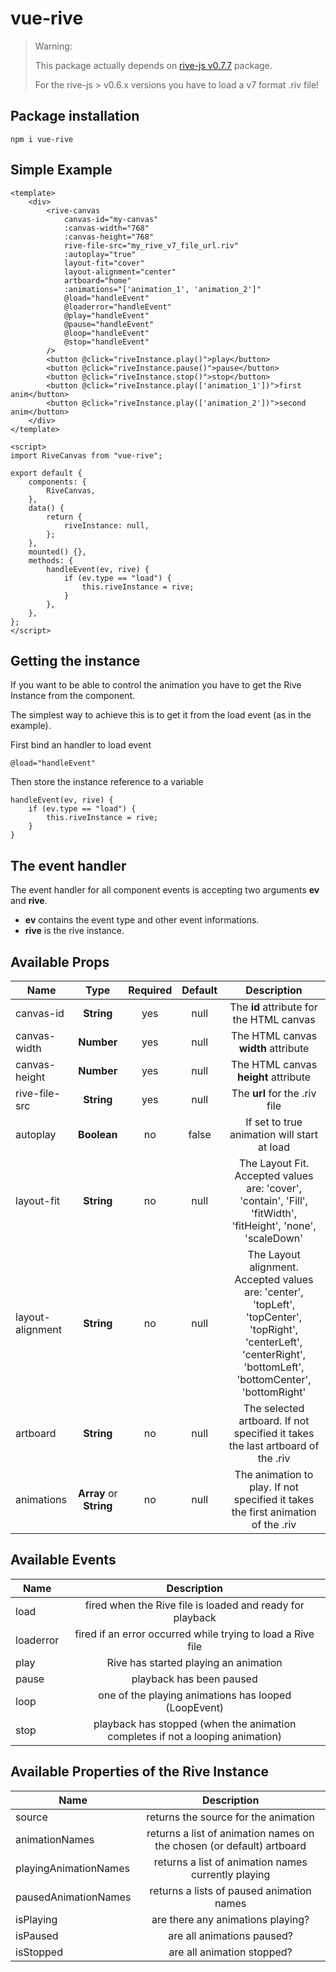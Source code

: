 # vue-rive

> Warning: 
>
> This package actually depends on [rive-js v0.7.7](https://www.npmjs.com/package/rive-js/v/0.7.7) package.
>
> For the rive-js > v0.6.x versions you have to load a v7 format .riv file!

## Package installation

```
npm i vue-rive
```

## Simple Example

```
<template>
    <div>
        <rive-canvas
            canvas-id="my-canvas"
            :canvas-width="768"
            :canvas-height="768"
            rive-file-src="my_rive_v7_file_url.riv"
            :autoplay="true"
            layout-fit="cover"
            layout-alignment="center"
            artboard="home"
            :animations="['animation_1', 'animation_2']"
            @load="handleEvent"
            @loaderror="handleEvent"
            @play="handleEvent"
            @pause="handleEvent"
            @loop="handleEvent"
            @stop="handleEvent"
        />
        <button @click="riveInstance.play()">play</button>
        <button @click="riveInstance.pause()">pause</button>
        <button @click="riveInstance.stop()">stop</button>
        <button @click="riveInstance.play(['animation_1'])">first anim</button>
        <button @click="riveInstance.play(['animation_2'])">second anim</button>
    </div>
</template>

<script>
import RiveCanvas from "vue-rive";

export default {
    components: {
        RiveCanvas,
    },
    data() {
        return {
            riveInstance: null,
        };
    },
    mounted() {},
    methods: {
        handleEvent(ev, rive) {
            if (ev.type == "load") {
                this.riveInstance = rive;
            }
        },
    },
};
</script>

```

## Getting the instance
If you want to be able to control the animation you have to get the Rive Instance from the component.

The simplest way to achieve this is to get it from the load event (as in the example).

First bind an handler to load event 
```
@load="handleEvent"
```
Then store the instance reference to a variable
```
handleEvent(ev, rive) {
    if (ev.type == "load") {
        this.riveInstance = rive;
    }
}
```

## The event handler
The event handler for all component events is accepting two arguments **ev** and **rive**.
- **ev** contains the event type and other event informations.
- **rive** is the rive instance.

## Available Props
| Name | Type | Required | Default | Description |
| --- |:---:|:---:|:---:|:---:|
| canvas-id | **String** | yes | null | The **id** attribute for the HTML canvas |
| canvas-width | **Number** | yes | null | The HTML canvas **width** attribute |
| canvas-height | **Number** | yes | null | The HTML canvas **height** attribute |
| rive-file-src | **String** | yes | null | The **url** for the .riv file |
| autoplay | **Boolean** | no | false | If set to true animation will start at load |
| layout-fit | **String** | no | null | The Layout Fit. Accepted values are: 'cover', 'contain', 'Fill', 'fitWidth', 'fitHeight', 'none', 'scaleDown' |
| layout-alignment | **String** | no | null | The Layout alignment. Accepted values are: 'center', 'topLeft', 'topCenter', 'topRight', 'centerLeft', 'centerRight', 'bottomLeft', 'bottomCenter', 'bottomRight' |
| artboard | **String** | no | null | The selected artboard. If not specified it takes the last artboard of the .riv |
| animations | **Array** or **String** | no | null | The animation to play. If not specified it takes the first animation of the .riv |

## Available Events
| Name | Description |
| --- |:---:|
| load | fired when the Rive file is loaded and ready for playback |
| loaderror | fired if an error occurred while trying to load a Rive file |
| play | Rive has started playing an animation |
| pause | playback has been paused |
| loop | one of the playing animations has looped (LoopEvent) |
| stop | playback has stopped (when the animation completes if not a looping animation) |

## Available Properties of the Rive Instance
| Name | Description |
| --- |:---:|
| source | returns the source for the animation |
| animationNames | returns a list of animation names on the chosen (or default) artboard |
| playingAnimationNames | returns a list of animation names currently playing |
| pausedAnimationNames | returns a lists of paused animation names |
| isPlaying | are there any animations playing? |
| isPaused | are all animations paused? |
| isStopped | are all animation stopped? |